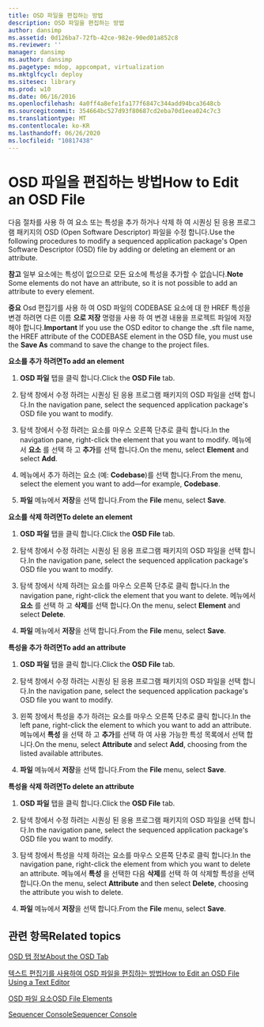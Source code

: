 ```yaml
---
title: OSD 파일을 편집하는 방법
description: OSD 파일을 편집하는 방법
author: dansimp
ms.assetid: 0d126ba7-72fb-42ce-982e-90ed01a852c8
ms.reviewer: ''
manager: dansimp
ms.author: dansimp
ms.pagetype: mdop, appcompat, virtualization
ms.mktglfcycl: deploy
ms.sitesec: library
ms.prod: w10
ms.date: 06/16/2016
ms.openlocfilehash: 4a0ff4a8efe1fa177f6847c344add94bca3648cb
ms.sourcegitcommit: 354664bc527d93f80687cd2eba70d1eea024c7c3
ms.translationtype: MT
ms.contentlocale: ko-KR
ms.lasthandoff: 06/26/2020
ms.locfileid: "10817438"
---
```

# <span data-ttu-id="0b478-103">OSD 파일을 편집하는 방법</span><span class="sxs-lookup"><span data-stu-id="0b478-103">How to Edit an OSD File</span></span>


<span data-ttu-id="0b478-104">다음 절차를 사용 하 여 요소 또는 특성을 추가 하거나 삭제 하 여 시퀀싱 된 응용 프로그램 패키지의 OSD (Open Software Descriptor) 파일을 수정 합니다.</span><span class="sxs-lookup"><span data-stu-id="0b478-104">Use the following procedures to modify a sequenced application package's Open Software Descriptor (OSD) file by adding or deleting an element or an attribute.</span></span>

<span data-ttu-id="0b478-105">**참고**  일부 요소에는 특성이 없으므로 모든 요소에 특성을 추가할 수 없습니다.</span><span class="sxs-lookup"><span data-stu-id="0b478-105">**Note** Some elements do not have an attribute, so it is not possible to add an attribute to every element.</span></span>

 

<span data-ttu-id="0b478-106">**중요**  Osd 편집기를 사용 하 여 OSD 파일의 CODEBASE 요소에 대 한 HREF 특성을 변경 하려면 다른 이름 **으로 저장** 명령을 사용 하 여 변경 내용을 프로젝트 파일에 저장 해야 합니다.</span><span class="sxs-lookup"><span data-stu-id="0b478-106">**Important** If you use the OSD editor to change the .sft file name, the HREF attribute of the CODEBASE element in the OSD file, you must use the **Save As** command to save the change to the project files.</span></span>

 

**<span data-ttu-id="0b478-107">요소를 추가 하려면</span><span class="sxs-lookup"><span data-stu-id="0b478-107">To add an element</span></span>**

1.  <span data-ttu-id="0b478-108">**OSD 파일** 탭을 클릭 합니다.</span><span class="sxs-lookup"><span data-stu-id="0b478-108">Click the **OSD File** tab.</span></span>

2.  <span data-ttu-id="0b478-109">탐색 창에서 수정 하려는 시퀀싱 된 응용 프로그램 패키지의 OSD 파일을 선택 합니다.</span><span class="sxs-lookup"><span data-stu-id="0b478-109">In the navigation pane, select the sequenced application package's OSD file you want to modify.</span></span>

3.  <span data-ttu-id="0b478-110">탐색 창에서 수정 하려는 요소를 마우스 오른쪽 단추로 클릭 합니다.</span><span class="sxs-lookup"><span data-stu-id="0b478-110">In the navigation pane, right-click the element that you want to modify.</span></span> <span data-ttu-id="0b478-111">메뉴에서 **요소** 를 선택 하 고 **추가**를 선택 합니다.</span><span class="sxs-lookup"><span data-stu-id="0b478-111">On the menu, select **Element** and select **Add**.</span></span>

4.  <span data-ttu-id="0b478-112">메뉴에서 추가 하려는 요소 (예: **Codebase**)를 선택 합니다.</span><span class="sxs-lookup"><span data-stu-id="0b478-112">From the menu, select the element you want to add—for example, **Codebase**.</span></span>

5.  <span data-ttu-id="0b478-113">**파일** 메뉴에서 **저장**을 선택 합니다.</span><span class="sxs-lookup"><span data-stu-id="0b478-113">From the **File** menu, select **Save**.</span></span>

**<span data-ttu-id="0b478-114">요소를 삭제 하려면</span><span class="sxs-lookup"><span data-stu-id="0b478-114">To delete an element</span></span>**

1.  <span data-ttu-id="0b478-115">**OSD 파일** 탭을 클릭 합니다.</span><span class="sxs-lookup"><span data-stu-id="0b478-115">Click the **OSD File** tab.</span></span>

2.  <span data-ttu-id="0b478-116">탐색 창에서 수정 하려는 시퀀싱 된 응용 프로그램 패키지의 OSD 파일을 선택 합니다.</span><span class="sxs-lookup"><span data-stu-id="0b478-116">In the navigation pane, select the sequenced application package's OSD file you want to modify.</span></span>

3.  <span data-ttu-id="0b478-117">탐색 창에서 삭제 하려는 요소를 마우스 오른쪽 단추로 클릭 합니다.</span><span class="sxs-lookup"><span data-stu-id="0b478-117">In the navigation pane, right-click the element that you want to delete.</span></span> <span data-ttu-id="0b478-118">메뉴에서 **요소** 를 선택 하 고 **삭제**를 선택 합니다.</span><span class="sxs-lookup"><span data-stu-id="0b478-118">On the menu, select **Element** and select **Delete**.</span></span>

4.  <span data-ttu-id="0b478-119">**파일** 메뉴에서 **저장**을 선택 합니다.</span><span class="sxs-lookup"><span data-stu-id="0b478-119">From the **File** menu, select **Save**.</span></span>

**<span data-ttu-id="0b478-120">특성을 추가 하려면</span><span class="sxs-lookup"><span data-stu-id="0b478-120">To add an attribute</span></span>**

1.  <span data-ttu-id="0b478-121">**OSD 파일** 탭을 클릭 합니다.</span><span class="sxs-lookup"><span data-stu-id="0b478-121">Click the **OSD File** tab.</span></span>

2.  <span data-ttu-id="0b478-122">탐색 창에서 수정 하려는 시퀀싱 된 응용 프로그램 패키지의 OSD 파일을 선택 합니다.</span><span class="sxs-lookup"><span data-stu-id="0b478-122">In the navigation pane, select the sequenced application package's OSD file you want to modify.</span></span>

3.  <span data-ttu-id="0b478-123">왼쪽 창에서 특성을 추가 하려는 요소를 마우스 오른쪽 단추로 클릭 합니다.</span><span class="sxs-lookup"><span data-stu-id="0b478-123">In the left pane, right-click the element to which you want to add an attribute.</span></span> <span data-ttu-id="0b478-124">메뉴에서 **특성** 을 선택 하 고 **추가**를 선택 하 여 사용 가능한 특성 목록에서 선택 합니다.</span><span class="sxs-lookup"><span data-stu-id="0b478-124">On the menu, select **Attribute** and select **Add**, choosing from the listed available attributes.</span></span>

4.  <span data-ttu-id="0b478-125">**파일** 메뉴에서 **저장**을 선택 합니다.</span><span class="sxs-lookup"><span data-stu-id="0b478-125">From the **File** menu, select **Save**.</span></span>

**<span data-ttu-id="0b478-126">특성을 삭제 하려면</span><span class="sxs-lookup"><span data-stu-id="0b478-126">To delete an attribute</span></span>**

1.  <span data-ttu-id="0b478-127">**OSD 파일** 탭을 클릭 합니다.</span><span class="sxs-lookup"><span data-stu-id="0b478-127">Click the **OSD File** tab.</span></span>

2.  <span data-ttu-id="0b478-128">탐색 창에서 수정 하려는 시퀀싱 된 응용 프로그램 패키지의 OSD 파일을 선택 합니다.</span><span class="sxs-lookup"><span data-stu-id="0b478-128">In the navigation pane, select the sequenced application package's OSD file you want to modify.</span></span>

3.  <span data-ttu-id="0b478-129">탐색 창에서 특성을 삭제 하려는 요소를 마우스 오른쪽 단추로 클릭 합니다.</span><span class="sxs-lookup"><span data-stu-id="0b478-129">In the navigation pane, right-click the element from which you want to delete an attribute.</span></span> <span data-ttu-id="0b478-130">메뉴에서 **특성** 을 선택한 다음 **삭제**를 선택 하 여 삭제할 특성을 선택 합니다.</span><span class="sxs-lookup"><span data-stu-id="0b478-130">On the menu, select **Attribute** and then select **Delete**, choosing the attribute you wish to delete.</span></span>

4.  <span data-ttu-id="0b478-131">**파일** 메뉴에서 **저장**을 선택 합니다.</span><span class="sxs-lookup"><span data-stu-id="0b478-131">From the **File** menu, select **Save**.</span></span>

## <span data-ttu-id="0b478-132">관련 항목</span><span class="sxs-lookup"><span data-stu-id="0b478-132">Related topics</span></span>


[<span data-ttu-id="0b478-133">OSD 탭 정보</span><span class="sxs-lookup"><span data-stu-id="0b478-133">About the OSD Tab</span></span>](about-the-osd-tab.md)

[<span data-ttu-id="0b478-134">텍스트 편집기를 사용하여 OSD 파일을 편집하는 방법</span><span class="sxs-lookup"><span data-stu-id="0b478-134">How to Edit an OSD File Using a Text Editor</span></span>](how-to-edit-an-osd-file-using-a-text-editor.md)

[<span data-ttu-id="0b478-135">OSD 파일 요소</span><span class="sxs-lookup"><span data-stu-id="0b478-135">OSD File Elements</span></span>](osd-file-elements.md)

[<span data-ttu-id="0b478-136">Sequencer Console</span><span class="sxs-lookup"><span data-stu-id="0b478-136">Sequencer Console</span></span>](sequencer-console.md)

 

 





